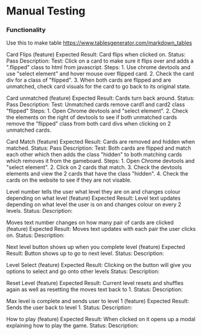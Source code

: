 # Manual Testing


### Functionality


Use this to make table https://www.tablesgenerator.com/markdown_tables




Card Flips (feature) Expected Result: Card flips when clicked on.  Status: Pass      Description: Test: Click on a card to make sure it flips over and adds a ".flipped" class to html from javascript. Steps: 1. Use chrome devtools and use "select element" and hover mouse over flipped card.  2. Check the card div for a class of "flipped". 3. When both cards are flipped and are unmatched, check card visuals for the card to go back to its original state. 



Card unmatched (feature) Expected Result: Cards turn back around.  Status: Pass     Description: Test: Unmatched cards remove card1 and card2 class "flipped" Steps: 1. Open Chrome devtools and "select element". 2. Check the elements on the right of devtools to see if both unmatched cards remove the "flipped" class from both card divs when clicking on 2 unmatched cards.



Card Match (feature) Expected Result: Cards are removed and hidden when matched.  Status: Pass     Description: Test: Both cards are flipped and match each other which then adds the class "hidden" to both matching cards which removes it from the gameboard. Steps: 1. Open Chrome devtools and "select element". 2. Click on 2 cards that match.  3. Check the devtools elements and view the 2 cards that have the class "hidden". 4. Check the cards on the website to see if they are not visable.


Level number tells the user what level they are on and changes colour depending on what level (feature)  Expected Result: Level text updates depending on what level the user is on and changes colour on every 2 levels.  Status:      Description:



Moves text number changes on how many pair of cards are clicked (feature) Expected Result: Moves text updates with each pair the user clicks on.  Status:      Description:



Next level button shows up when you complete level (feature) Expected Result: Button shows up to go to next level.  Status:      Description: 


Level Select (feature) Expected Result:  Clicking on the button will give you options to select and go onto other levels   Status:      Description: 



Reset Level (feature) Expected Result: Current level resets and shuffles again as well as resetting the moves text back to 1.  Status:      Description: 



Max level is complete and sends user to level 1 (feature) Expected Result: Sends the user back to level 1.  Status:      Description: 




How to play (feature) Expected Result: When clicked on it opens up a modal explaining how to play the game.  Status:      Description: 





